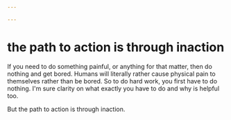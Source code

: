 ```yaml
---

---
```

# the path to action is through inaction
If you need to do something painful, or anything for that matter, then do nothing and get bored. Humans will literally rather cause physical pain to themselves rather than be bored. So to do hard work, you first have to do nothing. I'm sure clarity on what exactly you have to do and why is helpful too.

But the path to action is through inaction. 